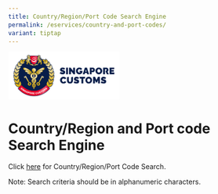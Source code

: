 ```yaml
---
title: Country/Region/Port Code Search Engine
permalink: /eservices/country-and-port-codes/
variant: tiptap
---
```

<div class="isomer-image-wrapper">
<img style="width: 45%;" height="auto" width="100%" alt="" src="/images/21Jan25_Small_Version_A.png">
</div>
<h1>Country/Region and Port code Search Engine</h1>
<p>Click <a href="https://www.tradenet.gov.sg/tradenet/portlets/search/searchCountryPort/searchInitCountryPort.do" rel="noopener noreferrer nofollow" target="_blank">here</a> for
Country/Region/Port Code Search.</p>
<p>Note: Search criteria should be in alphanumeric characters.</p>